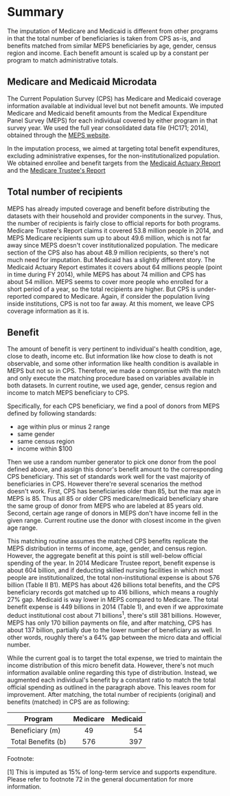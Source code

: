 # Summary

The imputation of Medicare and Medicaid is different from other programs in that the total number of beneficiaries is taken from CPS as-is, and benefits matched from similar MEPS beneficiaries by age, gender, census region and income. Each benefit amount is scaled up by a constant per program to match administrative totals.



## Medicare and Medicaid Microdata

The Current Population Survey (CPS) has Medicare and Medicaid coverage information available at individual level but not benefit amounts. We imputed Medicare and Medicaid benefit amounts from the Medical Expenditure Panel Survey (MEPS) for each individual covered by either program in that survey year. We used the full year consolidated data file (HC171; 2014), obtained through the [MEPS website](https://meps.ahrq.gov/data_stats/download_data_files_results.jsp?cboDataYear=All&cboDataTypeY=1%2CHousehold+Full+Year+File&buttonYearandDataType=Search&cboPufNumber=All&SearchTitle=Consolidated+Data).


In the imputation process, we aimed at targeting total benefit expenditures, excluding administrative expenses, for the non-institutionalized population. We obtained enrollee and benefit targets from the [Medicaid Actuary Report](https://www.medicaid.gov/medicaid/finance/actuarial-report/index.html) and the [Medicare Trustee's Report](https://www.cms.gov/Research-Statistics-Data-and-Systems/Statistics-Trends-and-Reports/ReportsTrustFunds/index.html)

## Total number of recipients

MEPS has already imputed coverage and benefit before distributing the datasets with their household and provider components in the survey. Thus, the number of recipients is fairly close to official reports for both programs. Medicare Trustee's Report claims it covered 53.8 million people in 2014, and MEPS Medicare recipients sum up to about 49.6 million, which is not far away since MEPS doesn't cover institutionalized population. The medicare section of the CPS also has about 48.9 million recipients, so there's not much need for imputation. But Medicaid has a slightly different story. The Medicaid Actuary Report estimates it covers about 64 millions people (point in time during FY 2014), while MEPS has about 74 million and CPS has about 54 million. MEPS seems to cover more people who enrolled for a short period of a year, so the total recipients are higher. But CPS is under-reported compared to Medicare. Again, if consider the population living inside institutions, CPS is not too far away. At this moment, we leave CPS coverage information as it is.

## Benefit

The amount of benefit is very pertinent to individual's health condition, age, close to death, income etc. But information like how close to death is not observable, and some other information like health condition is available in MEPS but not so in CPS. Therefore, we made a compromise with the match and only execute the matching procedure based on variables available in both datasets. In current routine, we used age, gender, census region and income to match MEPS beneficiary to CPS. 

Specifically, for each CPS beneficiary, we find a pool of donors from MEPS defined by following standards:

- age within plus or minus 2 range
- same gender
- same census region
- income within $100

Then we use a random number generator to pick one donor from the pool defined above, and assign this donor's benefit amount to the corresponding CPS beneficiary. This set of standards work well for the vast majority of beneficiaries in CPS. However there're several scenarios the method doesn't work. First, CPS has beneficiaries older than 85, but the max age in MEPS is 85. Thus all 85 or older CPS medicare/medicaid beneficiary share the same group of donor from MEPS who are labeled at 85 years old. Second, certain age range of donors in MEPS don't have income fell in the given range. Current routine use the donor with closest income in the given age range. 

This matching routine assumes the matched CPS benefits replicate the MEPS distribution in terms of income, age, gender, and census region. However, the aggregate benefit at this point is still well-below official spending of the year. In 2014 Medicare Trustee report, benefit expense is about 604 billion, and if deducting skilled nursing facilities in which most people are institutionalized, the total non-institutional expense is about 576 billion (Table II B1). MEPS has about 426 billions total benefits, and the CPS beneficiary records got matched up to 416 billions, which means a roughly 27% gap. Medicaid is way lower in MEPS compared to Medicare. The total benefit expense is 449 billions in 2014 (Table 1), and even if we approximate deduct institutional cost about 71 billions<sup>1</sup>, there's still 381 billions. However, MEPS has only 170 billion payments on file, and after matching, CPS has about 137 billion, partially due to the lower number of beneficiary as well. In other words, roughly there's a 64% gap between the micro data and official number. 

While the current goal is to target the total expense, we tried to maintain the income distribution of this micro benefit data. However, there's not much information available online regarding this type of distribution. Instead, we augmented each individual's benefit by a constant ratio to match the total official spending as outlined in the paragraph above. This leaves room for improvement. After matching, the total number of recipients (original) and benefits (matched) in CPS are as following:

| Program		| Medicare		| Medicaid|
| --------------------- |:---------------------:| -------:|
| Beneficiary (m)	| 49			| 54      |
| Total Benefits (b)	| 576			| 397     |

Footnote:

[1] This is imputed as 15% of long-term service and supports expenditure. Please refer to footnote 72 in the general documentation for more information. 